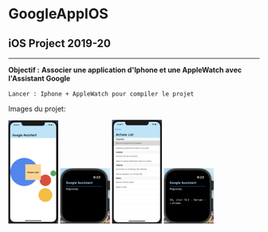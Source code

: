 # GoogleAppIOS

## iOS Project 2019-20

---

**Objectif :** __Associer une application d'Iphone et une AppleWatch avec l'Assistant Google__

```
Lancer : Iphone + AppleWatch pour compiler le projet
```

Images du projet:

<img src="img/home.png" alt="Home iphone" width="100" />

<img src="img/homeWatch.png" alt="Home AppleWatch" width="100"/>

<img src="img/listActions.png" alt="ListAction Iphone" width="100"/>

<img src="img/responseGoogleWatch.png" alt="Response Apple Watch" width="100"/>
